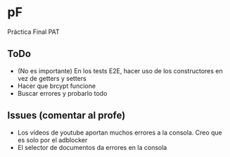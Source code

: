 # pF
Práctica Final PAT

## ToDo

- (No es importante) En los tests E2E, hacer uso de los constructores en vez de getters y setters
- Hacer que brcypt funcione
- Buscar errores y probarlo todo

## Issues (comentar al profe)

- Los vídeos de youtube aportan muchos errores a la consola. Creo que es solo por el adblocker
- El selector de documentos da errores en la consola